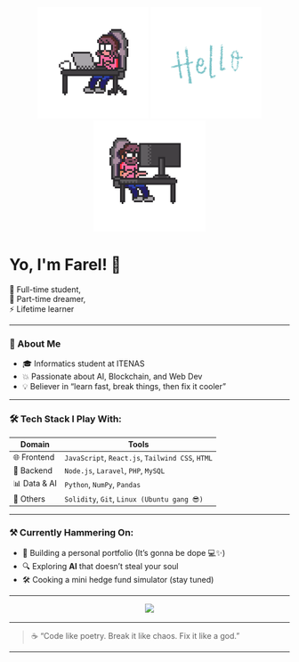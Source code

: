 <div align="center">
  <img src="/gifs/csguy.gif" width="200" height="200" />
  <img src="/gifs/hello.gif" width="200" height="200" />
  <img src="/gifs/csnotguy.gif" width="200" height="200" />
</div>

<h1 align="start">Yo, I'm Farel! 👋</h1>

<p align="start">
  🚀 Full-time student, <br/>
  🎯 Part-time dreamer, <br/>
  ⚡ Lifetime learner
</p>

---

### 🧠 About Me
- 🎓 Informatics student at ITENAS  
- 💥 Passionate about AI, Blockchain, and Web Dev  
- 💡 Believer in “learn fast, break things, then fix it cooler”  

---

### 🛠️ Tech Stack I Play With:
| Domain | Tools |
|--------|-------|
| 🌐 Frontend | `JavaScript`, `React.js`, `Tailwind CSS`, `HTML` |
| 🔧 Backend | `Node.js`, `Laravel`, `PHP`, `MySQL` |
| 📊 Data & AI | `Python`, `NumPy`, `Pandas` |
| 🧙 Others | `Solidity`, `Git`, `Linux (Ubuntu gang 😎)` |

---

### ⚒️ Currently Hammering On:
- 🚧 Building a personal portfolio (It’s gonna be dope 💻✨)
- 🔍 Exploring **AI** that doesn’t steal your soul  
- 🛠️ Cooking a mini hedge fund simulator (stay tuned)  

---

<p align="center">
  <img src="https://readme-typing-svg.herokuapp.com?center=true&vCenter=true&lines=Code.+Sleep.+Debug.+Repeat.;Just+a+guy+who+loves+tech.;Currently+learning+everything+cool+🔥" />
</p>

---

> ☕ “Code like poetry. Break it like chaos. Fix it like a god.”

---

